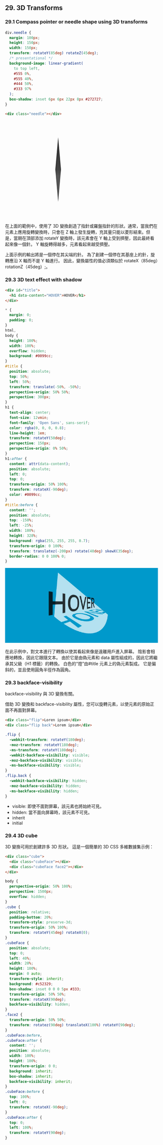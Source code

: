 ## 29. 3D Transforms

### 29.1 Compass pointer or needle shape using 3D transforms

```css
div.needle {
  margin: 100px;
  height: 150px;
  width: 150px;
  transform: rotateY(85deg) rotateZ(45deg);
  /* presentational */
  background-image: linear-gradient(
    to top left,
    #555 0%,
    #555 40%,
    #444 50%,
    #333 97%
  );
  box-shadow: inset 6px 6px 22px 8px #272727;
}
```

```html
<div class="needle"></div>
```

<html>
<head>
<style>
div.needle {
margin: 100px;
height: 150px;
width: 150px;
transform: rotateY(85deg) rotateZ(45deg);
/* presentational */
background-image: linear-gradient(to top left, #555 0%, #555 40%, #444 50%, #333 97%);
box-shadow: inset 6px 6px 22px 8px #272727;
}
</style>
</head>
<body>
<div class='needle'></div>
</body>
</html>

在上面的範例中，使用了 3D 變換創造了指針或羅盤指針的形狀。通常，當我們在元素上應用旋轉變換時，只會在 Z 軸上發生旋轉，充其量只能以菱形結束。但是，當期在頂部添加 rotateY 變換時，該元素會在 Y 軸上受到擠壓，因此最終看起來像一個針。 Y 軸旋轉得越多，元素看起來越受擠壓。

上面示例的輸出將是一個停在其尖端的針。 為了創建一個停在其基座上的針，旋轉應沿 X 軸而不是 Y 軸進行。 因此，變換屬性的值必須類似於 rotateX（85deg）rotationZ（45deg）;。

### 29.3 3D text effect with shadow

```html
<div id="title">
  <h1 data-content="HOVER">HOVER</h1>
</div>
```

```css
* {
  margin: 0;
  padding: 0;
}
html,
body {
  height: 100%;
  width: 100%;
  overflow: hidden;
  background: #0099cc;
}
#title {
  position: absolute;
  top: 50%;
  left: 50%;
  transform: translate(-50%, -50%);
  perspective-origin: 50% 50%;
  perspective: 300px;
}
h1 {
  text-align: center;
  font-size: 12vmin;
  font-family: 'Open Sans', sans-serif;
  color: rgba(0, 0, 0, 0.8);
  line-height: 1em;
  transform: rotateY(50deg);
  perspective: 150px;
  perspective-origin: 0% 50%;
}
h1:after {
  content: attr(data-content);
  position: absolute;
  left: 0;
  top: 0;
  transform-origin: 50% 100%;
  transform: rotateX(-90deg);
  color: #0099cc;
}
#title:before {
  content: '';
  position: absolute;
  top: -150%;
  left: -25%;
  width: 180%;
  height: 328%;
  background: rgba(255, 255, 255, 0.7);
  transform-origin: 0 100%;
  transform: translatez(-200px) rotate(40deg) skewX(35deg);
  border-radius: 0 0 100% 0;
}
```

![](images/2019-10-30-22-00-52.png)

在此示例中，對文本進行了轉換以使其看起來像是遠離用戶進入屏幕。 陰影會相應地轉換，因此它跟隨文本。 由於它是由偽元素和 data 屬性組成的，因此它將繼承其父級（H1 標籤）的轉換。
白色的“燈”由#title 元素上的偽元素製成。 它是偏斜的，並且使用圓角半徑作為圓角。

### 29.3 backface-visibility

backface-visibility 與 3D 變換有關。

借助 3D 變換和 backface-visibility 屬性，您可以旋轉元素，以使元素的原始正面不再面對屏幕。

```html
<div class="flip">Loren ipsum</div>
<div class="flip back">Lorem ipsum</div>
```

```css
.flip {
  -webkit-transform: rotateY(180deg);
  -moz-transform: rotateY(180deg);
  -ms-transform: rotateY(180deg);
  -webkit-backface-visibility: visible;
  -moz-backface-visibility: visible;
  -ms-backface-visibility: visible;
}
.flip.back {
  -webkit-backface-visibility: hidden;
  -moz-backface-visibility: hidden;
  -ms-backface-visibility: hidden;
}
```

- visible: 即使不面對屏幕，該元素也將始終可見。
- hidden: 當不面向屏幕時，該元素不可見。
- inherit
- initial

### 29.4 3D cube

3D 變換可用於創建許多 3D 形狀。 這是一個簡單的 3D CSS 多維數據集示例：

```html
<div class="cube">
  <div class="cubeFace"></div>
  <div class="cubeFace face2"></div>
</div>
```

```css
body {
  perspective-origin: 50% 100%;
  perspective: 1500px;
  overflow: hidden;
}
.cube {
  position: relative;
  padding-bottom: 20%;
  transform-style: preserve-3d;
  transform-origin: 50% 100%;
  transform: rotateY(45deg) rotateX(0);
}
.cubeFace {
  position: absolute;
  top: 0;
  left: 40%;
  width: 20%;
  height: 100%;
  margin: 0 auto;
  transform-style: inherit;
  background: #c52329;
  box-shadow: inset 0 0 0 5px #333;
  transform-origin: 50% 50%;
  transform: rotateX(90deg);
  backface-visibility: hidden;
}
.face2 {
  transform-origin: 50% 50%;
  transform: rotatez(90deg) translateX(100%) rotateY(90deg);
}
.cubeFace:before,
.cubeFace:after {
  content: '';
  position: absolute;
  width: 100%;
  height: 100%;
  transform-origin: 0 0;
  background: inherit;
  box-shadow: inherit;
  backface-visibility: inherit;
}
.cubeFace:before {
  top: 100%;
  left: 0;
  transform: rotateX(-90deg);
}
.cubeFace:after {
  top: 0;
  left: 100%;
  transform: rotateY(90deg);
}
```

<!-- <html>
<head>
<style>
body {
  perspective-origin: 50% 100%;
  perspective: 1500px;
  overflow: hidden;
}
.cube {
  position: relative;
  padding-bottom: 20%;
  transform-style: preserve-3d;
  transform-origin: 50% 100%;
  transform: rotateY(45deg) rotateX(0);
}
.cubeFace {
  position: absolute;
  top: 0;
  left: 40%;
  width: 20%;
  height: 100%;
  margin: 0 auto;
  transform-style: inherit;
  background: #c52329;
  box-shadow: inset 0 0 0 5px #333;
  transform-origin: 50% 50%;
  transform: rotateX(90deg);
  backface-visibility: hidden;
}
.face2 {
  transform-origin: 50% 50%;
  transform: rotatez(90deg) translateX(100%) rotateY(90deg);
}
.cubeFace:before,
.cubeFace:after {
  content: '';
  position: absolute;
  width: 100%;
  height: 100%;
  transform-origin: 0 0;
  background: inherit;
  box-shadow: inherit;
  backface-visibility: inherit;
}
.cubeFace:before {
  top: 100%;
  left: 0;
  transform: rotateX(-90deg);
}
.cubeFace:after {
  top: 0;
  left: 100%;
  transform: rotateY(90deg);
}
<style>
</head>
<body>
<div class="cube">
  <div class="cubeFace"></div>
  <div class="cubeFace face2"></div>
</div>
</body>
</html> -->
